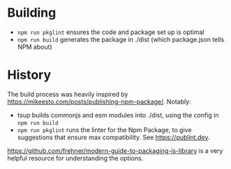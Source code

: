 # Building

- `npm run pkglint` ensures the code and package set up is optimal
- `npm run build` generates the package in ./dist (which package.json tells NPM about)

# History

The build process was heavily inspired by https://mikeesto.com/posts/publishing-npm-package/. Notably: 
- tsup builds commonjs and esm modules into ./dist, using the config in `npm run build`
- `npm run pkglint` runs the linter for the Npm Package, to give suggestions that ensure max compatibility. See https://publint.dev. 

https://github.com/frehner/modern-guide-to-packaging-js-library is a very helpful resource for understanding the options. 